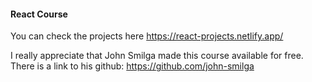 #### React Course

You can check the projects here https://react-projects.netlify.app/

I really appreciate that John Smilga made this course available for free. There is a link to his github:
https://github.com/john-smilga
